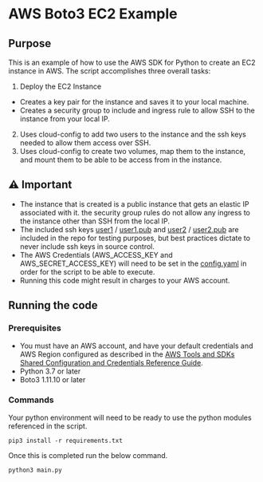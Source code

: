 # AWS Boto3 EC2 Example

## Purpose
This is an example of how to use the AWS SDK for Python to create an EC2 instance in AWS. The script accomplishes three overall tasks:
1. Deploy the EC2 Instance
  * Creates a key pair for the instance and saves it to your local machine.
  * Creates a security group to include and ingress rule to allow SSH to the instance from your local IP.
2. Uses cloud-config to add two users to the instance and the ssh keys needed to allow them access over SSH.
3. Uses cloud-config to create two volumes, map them to the instance, and mount them to be able to be access from in the instance.

## ⚠ Important

- The instance that is created is a public instance that gets an elastic IP associated with it. the security group rules do not allow any ingress to the instance other than SSH from the local IP.
- The included ssh keys [user1](user1) / [user1.pub](user1.pub) and [user2](user2) / [user2.pub](user2.pub) are included in the repo for testing purposes, but best practices dictate to never include ssh keys in source control.
- The AWS Credentials (AWS_ACCESS_KEY and AWS_SECRET_ACCESS_KEY) will need to be set in the [config.yaml](config.yaml) in order for the script to be able to execute.
- Running this code might result in charges to your AWS account.

## Running the code

### Prerequisites

- You must have an AWS account, and have your default credentials and AWS Region
  configured as described in the [AWS Tools and SDKs Shared Configuration and
  Credentials Reference Guide](https://docs.aws.amazon.com/credref/latest/refdocs/creds-config-files.html).
- Python 3.7 or later
- Boto3 1.11.10 or later

### Commands

Your python environment will need to be ready to use the python modules referenced in the script.

```
pip3 install -r requirements.txt
```

Once this is completed run the below command.

```
python3 main.py
```